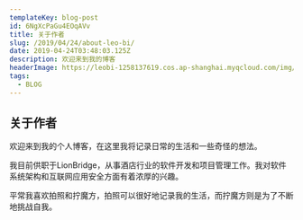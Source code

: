 ```yaml
---
templateKey: blog-post
id: 6NgXcPaGu4EOqAVv
title: 关于作者
slug: /2019/04/24/about-leo-bi/
date: 2019-04-24T03:48:03.125Z
description: 欢迎来到我的博客
headerImage: https://leobi-1258137619.cos.ap-shanghai.myqcloud.com/img/header-about.jpg
tags:
  - BLOG
---
```


## 关于作者

欢迎来到我的个人博客，在这里我将记录日常的生活和一些奇怪的想法。

我目前供职于LionBridge，从事酒店行业的软件开发和项目管理工作。我对软件系统架构和互联网应用安全方面有着浓厚的兴趣。

平常我喜欢拍照和拧魔方，拍照可以很好地记录我的生活，而拧魔方则是为了不断地挑战自我。
